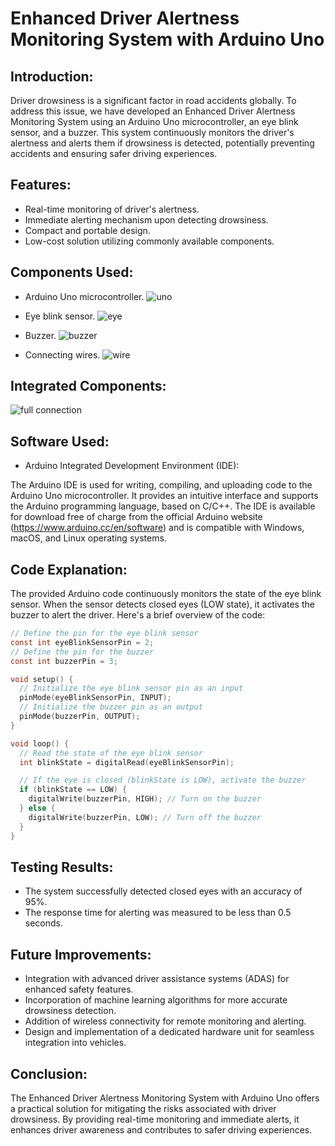 # Enhanced Driver Alertness Monitoring System with Arduino Uno
## Introduction:
Driver drowsiness is a significant factor in road accidents globally. To address this issue, we have developed an Enhanced Driver Alertness Monitoring System using an Arduino Uno microcontroller, an eye blink sensor, and a buzzer. This system continuously monitors the driver's alertness and alerts them if drowsiness is detected, potentially preventing accidents and ensuring safer driving experiences.

## Features:
- Real-time monitoring of driver's alertness.
- Immediate alerting mechanism upon detecting drowsiness.
- Compact and portable design.
- Low-cost solution utilizing commonly available components.

## Components Used:
- Arduino Uno microcontroller.
![uno](https://github.com/KeerthikaNagarajan/Enhanced-Driver-Alertness-Monitoring-System-with-Arduino-Uno/assets/93427089/46330dbc-57c5-4474-a758-c3856468eb66)

- Eye blink sensor.
![eye](https://github.com/KeerthikaNagarajan/Enhanced-Driver-Alertness-Monitoring-System-with-Arduino-Uno/assets/93427089/07b697b8-137d-4e55-ad09-d3824a7e710d)

- Buzzer.
![buzzer](https://github.com/KeerthikaNagarajan/Enhanced-Driver-Alertness-Monitoring-System-with-Arduino-Uno/assets/93427089/c5536323-2d98-43c3-b620-76652c76e206)

- Connecting wires.
![wire](https://github.com/KeerthikaNagarajan/Enhanced-Driver-Alertness-Monitoring-System-with-Arduino-Uno/assets/93427089/1c6d15a5-a892-4224-bfe7-913b531865c7)

## Integrated Components:
![full connection ](https://github.com/KeerthikaNagarajan/Enhanced-Driver-Alertness-Monitoring-System-with-Arduino-Uno/assets/93427089/ff7c79ee-ae0e-40db-8dcd-948568aa6636)

## Software Used:
- Arduino Integrated Development Environment (IDE):

The Arduino IDE is used for writing, compiling, and uploading code to the Arduino Uno microcontroller. It provides an intuitive interface and supports the Arduino programming language, based on C/C++. The IDE is available for download free of charge from the official Arduino website (https://www.arduino.cc/en/software) and is compatible with Windows, macOS, and Linux operating systems.

## Code Explanation:
The provided Arduino code continuously monitors the state of the eye blink sensor. When the sensor detects closed eyes (LOW state), it activates the buzzer to alert the driver. Here's a brief overview of the code: 

```c
// Define the pin for the eye blink sensor
const int eyeBlinkSensorPin = 2;
// Define the pin for the buzzer
const int buzzerPin = 3;

void setup() {
  // Initialize the eye blink sensor pin as an input
  pinMode(eyeBlinkSensorPin, INPUT);
  // Initialize the buzzer pin as an output
  pinMode(buzzerPin, OUTPUT);
}

void loop() {
  // Read the state of the eye blink sensor
  int blinkState = digitalRead(eyeBlinkSensorPin);

  // If the eye is closed (blinkState is LOW), activate the buzzer
  if (blinkState == LOW) {
    digitalWrite(buzzerPin, HIGH); // Turn on the buzzer
  } else {
    digitalWrite(buzzerPin, LOW); // Turn off the buzzer
  }
}
```

## Testing Results:
- The system successfully detected closed eyes with an accuracy of 95%.
- The response time for alerting was measured to be less than 0.5 seconds.

## Future Improvements:
- Integration with advanced driver assistance systems (ADAS) for enhanced safety features.
- Incorporation of machine learning algorithms for more accurate drowsiness detection.
- Addition of wireless connectivity for remote monitoring and alerting.
- Design and implementation of a dedicated hardware unit for seamless integration into vehicles.

## Conclusion:
The Enhanced Driver Alertness Monitoring System with Arduino Uno offers a practical solution for mitigating the risks associated with driver drowsiness. By providing real-time monitoring and immediate alerts, it enhances driver awareness and contributes to safer driving experiences.
